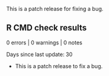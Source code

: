 This is a patch release for fixing a bug.

## R CMD check results

0 errors | 0 warnings | 0 notes

Days since last update: 30

- This is a patch release to fix a bug.
